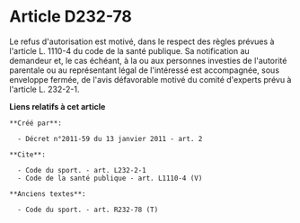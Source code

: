 # Article D232-78

Le refus d'autorisation est motivé, dans le respect des règles prévues à l'article L. 1110-4 du code de la santé publique. Sa
notification au demandeur et, le cas échéant, à la ou aux personnes investies de l'autorité parentale ou au représentant
légal de l'intéressé est accompagnée, sous enveloppe fermée, de l'avis défavorable motivé du comité d'experts prévu à
l'article L. 232-2-1.

**Liens relatifs à cet article**

	**Créé par**:

	  - Décret n°2011-59 du 13 janvier 2011 - art. 2

	**Cite**:

	  - Code du sport. - art. L232-2-1
	  - Code de la santé publique - art. L1110-4 (V)

	**Anciens textes**:

	  - Code du sport. - art. R232-78 (T)
